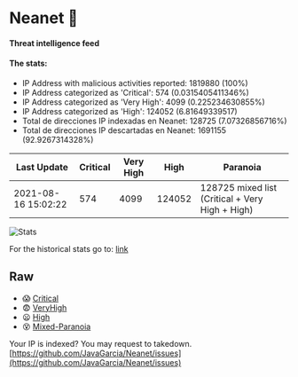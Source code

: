 # Neanet :hocho:
#### Threat intelligence feed
#### The stats:

- IP Address with malicious activities reported: 1819880 (100%)
- IP Address categorized as 'Critical':  574 (0.0315405411346%)
- IP Address categorized as 'Very High':  4099 (0.225234630855%)
- IP Address categorized as 'High':  124052 (6.81649339517)
- Total de direcciones IP indexadas en Neanet:  128725 (7.07326856716%)
- Total de direcciones IP descartadas en Neanet:  1691155 (92.9267314328%)

| Last Update | Critical | Very High | High | Paranoia |
| --- | --- | --- | --- | --- |
| 2021-08-16 15:02:22 | 574 | 4099 | 124052 | 128725 mixed list (Critical + Very High + High)|

![Stats](https://docs.google.com/spreadsheets/d/e/2PACX-1vSnaNMIXVabIpDJjufMlzH7poXnshF3mgd8Is1g9ytUEzVsP5my4Trn8f-xkoLLQ38xpL3HtmUexLo6/pubchart?oid=501124687&format=image)

For the historical stats go to: [link](/stats.csv)
## Raw
- :scream: [Critical](https://raw.githubusercontent.com/JavaGarcia/Neanet/master/blacklists/neanet_critical.txt)
- :fearful: [VeryHigh](https://raw.githubusercontent.com/JavaGarcia/Neanet/master/blacklists/neanet_veryHigh.txtt)
- :frowning: [High](https://raw.githubusercontent.com/JavaGarcia/Neanet/master/blacklists/neanet_high.txt)
- :dizzy_face: [Mixed-Paranoia](https://raw.githubusercontent.com/JavaGarcia/Neanet/master/blacklists/neanet_all.txt)


Your IP is indexed? You may request to takedown. [https://github.com/JavaGarcia/Neanet/issues](https://github.com/JavaGarcia/Neanet/issues)


































































































































































































































































































































































































































































































































































































































































































































































































































































































































































































































































































































































































































































































































































































































































































































































































































































































































































































































































































































































































































































































































































































































































































































































































































































































































































































































































































































































































































































































































































































































































































































































































































































































































































































































































































































































































































































































































































































































































































































































































































































































































































































































































































































































































































































































































































































































































































































































































































































































































































































































































































































































































































































































































































































































































































































































































































































































































































































































































































































































































































































































































































































































































































































































































































































































































































































































































































































































































































































































































































































































































































































































































































































































































































































































































































































































































































































































































































































































































































































































































































































































































































































































































































































































































